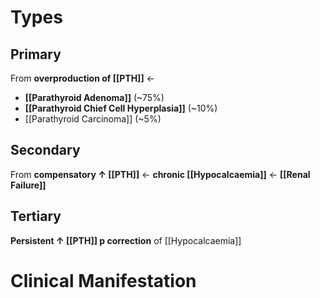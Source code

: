 # Types
## Primary
From **overproduction of [[PTH]]** ← 
- **[[Parathyroid Adenoma]]** (~75%)
- **[[Parathyroid Chief Cell Hyperplasia]]** (~10%)
- [[Parathyroid Carcinoma]] (~5%)

## Secondary
From **compensatory ↑ [[PTH]]** ← **chronic [[Hypocalcaemia]]** ← **[[Renal Failure]]**

## Tertiary
**Persistent ↑ [[PTH]] p correction** of [[Hypocalcaemia]]

# Clinical Manifestation
